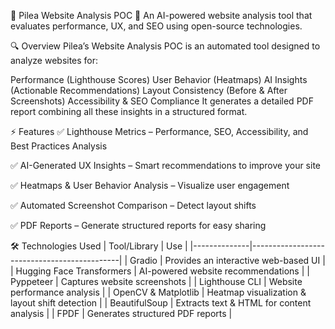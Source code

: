 📌 Pilea Website Analysis POC
🚀 An AI-powered website analysis tool that evaluates performance, UX, and SEO using open-source technologies.

🔍 Overview
Pilea’s Website Analysis POC is an automated tool designed to analyze websites for:

Performance (Lighthouse Scores)
User Behavior (Heatmaps)
AI Insights (Actionable Recommendations)
Layout Consistency (Before & After Screenshots)
Accessibility & SEO Compliance
It generates a detailed PDF report combining all these insights in a structured format.

⚡ Features
✅ Lighthouse Metrics – Performance, SEO, Accessibility, and Best Practices Analysis

✅ AI-Generated UX Insights – Smart recommendations to improve your site

✅ Heatmaps & User Behavior Analysis – Visualize user engagement

✅ Automated Screenshot Comparison – Detect layout shifts

✅ PDF Reports – Generate structured reports for easy sharing

🛠️ Technologies Used
| Tool/Library | Use                                        |
|--------------|---------------------------------------------|
| Gradio       | Provides an interactive web-based UI        |
| Hugging Face Transformers | AI-powered website recommendations        |
| Pyppeteer    | Captures website screenshots                |
| Lighthouse CLI | Website performance analysis               |
| OpenCV & Matplotlib | Heatmap visualization & layout shift detection |
| BeautifulSoup | Extracts text & HTML for content analysis  |
| FPDF         | Generates structured PDF reports           |
